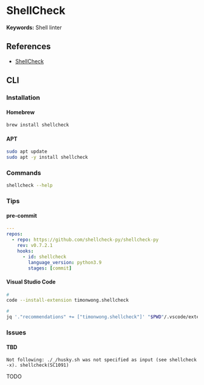# ShellCheck

**Keywords:** Shell linter

## References

- [ShellCheck](https://www.shellcheck.net/)

## CLI

### Installation

#### Homebrew

```sh
brew install shellcheck
```

#### APT

```sh
sudo apt update
sudo apt -y install shellcheck
```

<!-- #### YUM

```sh
yum check-update

# Repo: EPEL
sudo yum -y install shellcheck
``` -->

### Commands

```sh
shellcheck --help
```

<!-- ### Usage

```sh
#
shellcheck
``` -->

### Tips

<!-- ####

```sh
# shellcheck disable=SC2081
# shellcheck disable=SC1091
``` -->

#### pre-commit

```yaml
---
repos:
  - repo: https://github.com/shellcheck-py/shellcheck-py
    rev: v0.7.2.1
    hooks:
      - id: shellcheck
        language_version: python3.9
        stages: [commit]
```

#### Visual Studio Code

```sh
#
code --install-extension timonwong.shellcheck

#
jq '."recommendations" += ["timonwong.shellcheck"]' "$PWD"/.vscode/extensions.json | sponge "$PWD"/.vscode/extensions.json
```

### Issues

#### TBD

```log
Not following: ./_/husky.sh was not specified as input (see shellcheck -x). shellcheck(SC1091)
```

TODO
